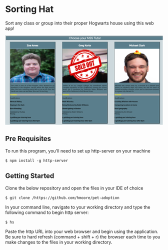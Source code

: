 # Sorting Hat

Sort any class or group into their proper Hogwarts house using this web app! 

![Image of Web-page.](https://raw.githubusercontent.com/HeathJHMoore/Product_Cards/master/images/Product_Cards.png "Screenshot of my webpage")


## Pre Requisites
To run this program, you'll need to set up http-server on your machine

```
$ npm install -g http-server
```

## Getting Started

Clone the below repository and open the files in your IDE of choice
```
$ git clone /https://github.com/hmoore/pet-adoption
```

In your command line, navigate to your working directory and type the following command to begin http server:
```
$ hs
```

Paste the http URL into your web browser and begin using the application. Be sure to hard refresh (command + shift + r) the browser each time to you make changes to the files in your working directory.
